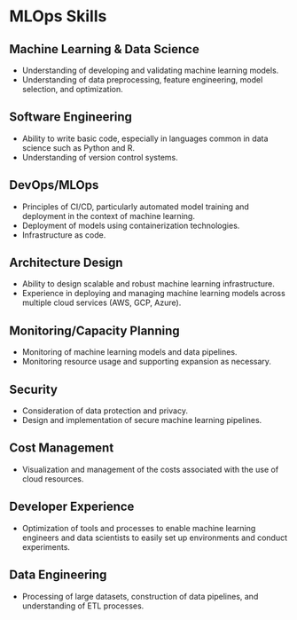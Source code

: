 # MLOps Skills

## Machine Learning & Data Science

- Understanding of developing and validating machine learning models.
- Understanding of data preprocessing, feature engineering, model selection, and optimization.

## Software Engineering

- Ability to write basic code, especially in languages common in data science such as Python and R.
- Understanding of version control systems.

## DevOps/MLOps

- Principles of CI/CD, particularly automated model training and deployment in the context of machine learning.
- Deployment of models using containerization technologies.
- Infrastructure as code.

## Architecture Design

- Ability to design scalable and robust machine learning infrastructure.
- Experience in deploying and managing machine learning models across multiple cloud services (AWS, GCP, Azure).

## Monitoring/Capacity Planning

- Monitoring of machine learning models and data pipelines.
- Monitoring resource usage and supporting expansion as necessary.

## Security

- Consideration of data protection and privacy.
- Design and implementation of secure machine learning pipelines.

## Cost Management

- Visualization and management of the costs associated with the use of cloud resources.

## Developer Experience

- Optimization of tools and processes to enable machine learning engineers and data scientists to easily set up environments and conduct experiments.

## Data Engineering

- Processing of large datasets, construction of data pipelines, and understanding of ETL processes.
